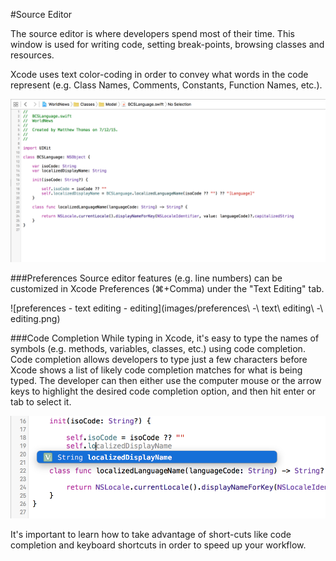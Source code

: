 #Source Editor

The source editor is where developers spend most of their time. This window is used for writing code, setting break-points, browsing classes and resources.  

Xcode uses text color-coding in order to convey what words in the code represent (e.g. Class Names, Comments, Constants, Function Names, etc.).  

![source-editor](images/source-editor.png)  

###Preferences
Source editor features (e.g. line numbers) can be customized in Xcode Preferences (⌘+Comma) under the "Text Editing" tab.  

![preferences - text editing - editing](images/preferences\ -\ text\ editing\ -\ editing.png)  

###Code Completion
While typing in Xcode, it's easy to type the names of symbols (e.g. methods, variables, classes, etc.) using code completion. Code completion allows developers to type just a few characters before Xcode shows a list of likely code completion matches for what is being typed. The developer can then either use the computer mouse or the arrow keys to highlight the desired code completion option, and then hit enter or tab to select it.  

![code-completion](images/code-completion.png)  

It's important to learn how to take advantage of short-cuts like code completion and keyboard shortcuts in order to speed up your workflow.  


